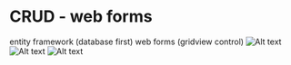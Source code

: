 # CRUD - web forms
entity framework (database first)
web forms (gridview control)
![Alt text](screens/1.jpg?raw=true "Add")
![Alt text](screens/2.jpg?raw=true "Update")
![Alt text](screens/3.jpg?raw=true "get")